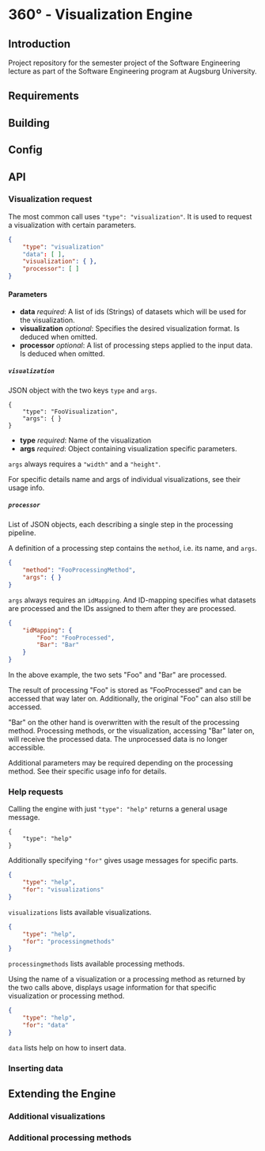 # 360° - Visualization Engine


## Introduction
Project repository for the semester project of the Software Engineering lecture as part of the Software Engineering program at Augsburg University.

## Requirements


## Building


## Config


## API

### Visualization request

The most common call uses `"type": "visualization"`. It is used to request a visualization with certain parameters.

```json
{
    "type": "visualization"
    "data": [ ],
    "visualization": { },
    "processor": [ ]
}
```

#### Parameters

- __data__ _required_: A list of ids (Strings) of datasets which will be used for the visualization.
- __visualization__ _optional_: Specifies the desired visualization format. Is deduced when omitted.
- __processor__ _optional_: A list of processing steps applied to the input data. Is deduced when omitted.

##### `visualization`
JSON object with the two keys `type` and `args`.

```
{
    "type": "FooVisualization",
    "args": { }
}
```

- __type__ _required_: Name of the visualization
- __args__ _required_: Object containing visualization specific parameters.

`args` always requires a `"width"` and a `"height"`.

For specific details name and args of individual visualizations, see their usage info.

##### `processor`
List of JSON objects, each describing a single step in the processing pipeline.

A definition of a processing step contains the `method`, i.e. its name, and `args`.

```json
{
    "method": "FooProcessingMethod",
    "args": { }
}
```

`args` always requires an `idMapping`. And ID-mapping specifies what datasets are processed and the IDs assigned to them after they are processed.

```json
{
    "idMapping": {
        "Foo": "FooProcessed",
        "Bar": "Bar"
    }
}
```

In the above example, the two sets "Foo" and "Bar" are processed.

The result of processing "Foo" is stored as "FooProcessed" and can be accessed that way later on.
Additionally, the original "Foo" can also still be accessed.

"Bar" on the other hand is overwritten with the result of the processing method.
Processing methods, or the visualization, accessing "Bar" later on, will receive the processed data.
The unprocessed data is no longer accessible.


Additional parameters may be required depending on the processing method.
See their specific usage info for details.

### Help requests

Calling the engine with just `"type": "help"` returns a general usage message.

```
{
    "type": "help"
}
```

Additionally specifying `"for"` gives usage messages for specific parts.

```json
{
    "type": "help",
    "for": "visualizations"
}
```

`visualizations` lists available visualizations.

```json
{
    "type": "help",
    "for": "processingmethods"
}
```

`processingmethods` lists available processing methods.


Using the name of a visualization or a processing method as returned by the two calls above, displays usage information for that specific visualization or processing method.


```json
{
    "type": "help",
    "for": "data"
}
```

`data` lists help on how to insert data.


### Inserting data


## Extending the Engine

### Additional visualizations

### Additional processing methods
